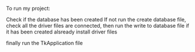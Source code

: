To run my project:

Check if the database has been created
If not run the create database file, check all the driver files are connected, then run the write to database file
if it has been created alsready install driver files


finally run the TkApplication file 
